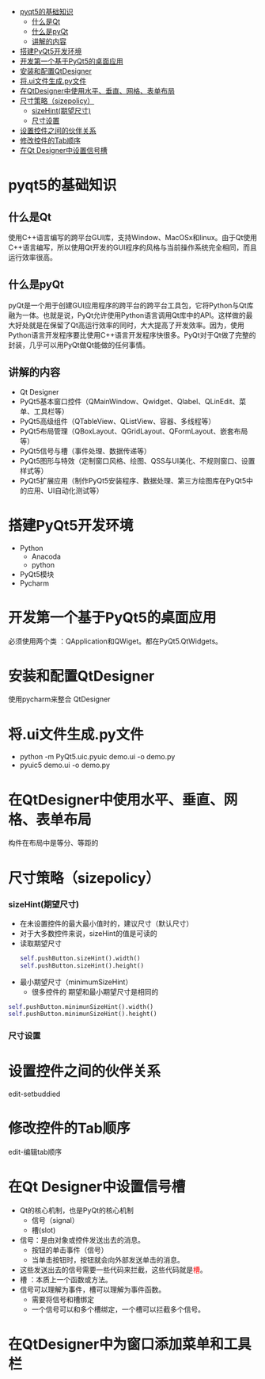 <!-- TOC -->

- [pyqt5的基础知识](#pyqt5%E7%9A%84%E5%9F%BA%E7%A1%80%E7%9F%A5%E8%AF%86)
    - [什么是Qt](#%E4%BB%80%E4%B9%88%E6%98%AFqt)
    - [什么是pyQt](#%E4%BB%80%E4%B9%88%E6%98%AFpyqt)
    - [讲解的内容](#%E8%AE%B2%E8%A7%A3%E7%9A%84%E5%86%85%E5%AE%B9)
- [搭建PyQt5开发环境](#%E6%90%AD%E5%BB%BApyqt5%E5%BC%80%E5%8F%91%E7%8E%AF%E5%A2%83)
- [开发第一个基于PyQt5的桌面应用](#%E5%BC%80%E5%8F%91%E7%AC%AC%E4%B8%80%E4%B8%AA%E5%9F%BA%E4%BA%8Epyqt5%E7%9A%84%E6%A1%8C%E9%9D%A2%E5%BA%94%E7%94%A8)
- [安装和配置QtDesigner](#%E5%AE%89%E8%A3%85%E5%92%8C%E9%85%8D%E7%BD%AEqtdesigner)
- [将.ui文件生成.py文件](#%E5%B0%86ui%E6%96%87%E4%BB%B6%E7%94%9F%E6%88%90py%E6%96%87%E4%BB%B6)
- [在QtDesigner中使用水平、垂直、网格、表单布局](#%E5%9C%A8qtdesigner%E4%B8%AD%E4%BD%BF%E7%94%A8%E6%B0%B4%E5%B9%B3%E5%9E%82%E7%9B%B4%E7%BD%91%E6%A0%BC%E8%A1%A8%E5%8D%95%E5%B8%83%E5%B1%80)
- [尺寸策略（sizepolicy）](#%E5%B0%BA%E5%AF%B8%E7%AD%96%E7%95%A5sizepolicy)
    - [sizeHint(期望尺寸)](#sizehint%E6%9C%9F%E6%9C%9B%E5%B0%BA%E5%AF%B8)
    - [尺寸设置](#%E5%B0%BA%E5%AF%B8%E8%AE%BE%E7%BD%AE)
- [设置控件之间的伙伴关系](#%E8%AE%BE%E7%BD%AE%E6%8E%A7%E4%BB%B6%E4%B9%8B%E9%97%B4%E7%9A%84%E4%BC%99%E4%BC%B4%E5%85%B3%E7%B3%BB)
- [修改控件的Tab顺序](#%E4%BF%AE%E6%94%B9%E6%8E%A7%E4%BB%B6%E7%9A%84tab%E9%A1%BA%E5%BA%8F)
- [在Qt Designer中设置信号槽](#%E5%9C%A8qt-designer%E4%B8%AD%E8%AE%BE%E7%BD%AE%E4%BF%A1%E5%8F%B7%E6%A7%BD)

<!-- /TOC -->

# pyqt5的基础知识
## 什么是Qt
使用C++语言编写的跨平台GUI库，支持Window、MacOSx和linux。由于Qt使用C++语言编写，所以使用Qt开发的GUI程序的风格与当前操作系统完全相同，而且运行效率很高。

## 什么是pyQt
pyQt是一个用于创建GUI应用程序的跨平台的跨平台工具包，它将Python与Qt库融为一体。也就是说，PyQt允许使用Python语言调用Qt库中的API。这样做的最大好处就是在保留了Qt高运行效率的同时，大大提高了开发效率。因为，使用Python语言开发程序要比使用C++语言开发程序快很多。PyQt对于Qt做了完整的封装，几乎可以用PyQt做Qt能做的任何事情。

## 讲解的内容
 + Qt Designer
 + PyQt5基本窗口控件（QMainWindow、Qwidget、Qlabel、QLinEdit、菜单、工具栏等）
 + PyQt5高级组件（QTableView、QListView、容器、多线程等）
 + PyQt5布局管理（QBoxLayout、QGridLayout、QFormLayout、嵌套布局等）
 + PyQt5信号与槽（事件处理、数据传递等）
 + PyQt5图形与特效（定制窗口风格、绘图、QSS与UI美化、不规则窗口、设置样式等）
 + PyQt5扩展应用（制作PyQt5安装程序、数据处理、第三方绘图库在PyQt5中的应用、UI自动化测试等）

# 搭建PyQt5开发环境
 + Python
   - Anacoda
   - python
 + PyQt5模块
 + Pycharm

# 开发第一个基于PyQt5的桌面应用
必须使用两个类 ：QApplication和QWiget。都在PyQt5.QtWidgets。

# 安装和配置QtDesigner
使用pycharm来整合 QtDesigner

# 将.ui文件生成.py文件
+ python -m PyQt5.uic.pyuic demo.ui -o demo.py
+ pyuic5 demo.ui -o demo.py

# 在QtDesigner中使用水平、垂直、网格、表单布局
构件在布局中是等分、等距的

#  尺寸策略（sizepolicy）
### sizeHint(期望尺寸)
 + 在未设置控件的最大最小值时的，建议尺寸（默认尺寸）
 + 对于大多数控件来说，sizeHint的值是可读的
 + 读取期望尺寸
    ```python
    self.pushButton.sizeHint().width()
    self.pushButton.sizeHint().height()
    ```
  + 最小期望尺寸（minimumSizeHint）
    + 很多控件的 期望和最小期望尺寸是相同的

  ```python
  self.pushButton.minimunSizeHint().width()
  self.pushButton.minimunSizeHint().height()
  ```

### 尺寸设置

# 设置控件之间的伙伴关系
edit-setbuddied

# 修改控件的Tab顺序
edit-编辑tab顺序

# 在Qt Designer中设置信号槽
 + Qt的核心机制，也是PyQt的核心机制
     + 信号（signal）
     +  槽(slot)
 + 信号：是由对象或控件发送出去的消息。
   - 按钮的单击事件（信号）
   - 当单击按钮时，按钮就会向外部发送单击的消息。
 + 这些发送出去的信号需要一些代码来拦截，这些代码就是<font color =red>槽</font>。
 + 槽 ：本质上一个函数或方法。
 + 信号可以理解为事件，槽可以理解为事件函数。
   - 需要将信号和槽绑定
   - 一个信号可以和多个槽绑定，一个槽可以拦截多个信号。

# 在QtDesigner中为窗口添加菜单和工具栏
